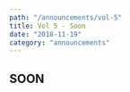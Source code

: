 ```yaml
---
path: "/announcements/vol-5"
title: Vol 5 - Soon
date: "2018-11-19"
category: "announcements"
---
```


## SOON

